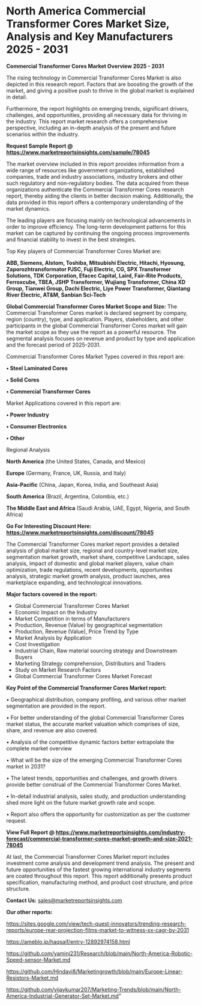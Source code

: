 # North America Commercial Transformer Cores Market Size, Analysis and Key Manufacturers 2025 - 2031

<Strong> Commercial Transformer Cores Market Overview 2025 - 2031</strong>

The rising technology in Commercial Transformer Cores Market is also depicted in this research report. Factors that are boosting the growth of the market, and giving a positive push to thrive in the global market is explained in detail.

Furthermore, the report highlights on emerging trends, significant drivers, challenges, and opportunities, providing all necessary data for thriving in the industry. This report market research offers a comprehensive perspective, including an in-depth analysis of the present and future scenarios within the industry.

<strong>Request Sample Report @ <a href=https://www.marketreportsinsights.com/sample/78045>https://www.marketreportsinsights.com/sample/78045</a></strong>

The market overview included in this report provides information from a wide range of resources like government organizations, established companies, trade and industry associations, industry brokers and other such regulatory and non-regulatory bodies. The data acquired from these organizations authenticate the Commercial Transformer Cores research report, thereby aiding the clients in better decision making. Additionally, the data provided in this report offers a contemporary understanding of the market dynamics.

The leading players are focusing mainly on technological advancements in order to improve efficiency. The long-term development patterns for this market can be captured by continuing the ongoing process improvements and financial stability to invest in the best strategies.

Top Key players of Commercial Transformer Cores Market are:

<strong>ABB, Siemens, Alstom, Toshiba, Mitsubishi Electric, Hitachi, Hyosung, Zaporozhtransformator PJSC, Fuji Electric, CG, SPX Transformer Solutions, TDK Corporation, Efacec Capital, Laird, Fair-Rite Products, Ferroxcube, TBEA, JSHP Transformer, Wujiang Transformer, China XD Group, Tianwei Group, Dachi Electric, Liye Power Transformer, Qiantang River Electric, AT&M, Sanbian Sci-Tech</strong>

<strong><b>Global Commercial Transformer Cores Market Scope and Size:</b></strong>
The Commercial Transformer Cores market is declared segment by company, region (country), type, and application. Players, stakeholders, and other participants in the global Commercial Transformer Cores market will gain the market scope as they use the report as a powerful resource. The segmental analysis focuses on revenue and product by type and application and the forecast period of 2025-2031.

Commercial Transformer Cores Market Types covered in this report are:

<strong>• Steel Laminated Cores

• Solid Cores

• Commercial Transformer Cores</strong>

Market Applications covered in this report are:

<strong>• Power Industry

• Consumer Electronics

• Other</strong> 

Regional Analysis

<strong>North America</strong> (the United States, Canada, and Mexico)

<strong>Europe</strong> (Germany, France, UK, Russia, and Italy)

<strong>Asia-Pacific</strong> (China, Japan, Korea, India, and Southeast Asia)

<strong>South America</strong> (Brazil, Argentina, Colombia, etc.)

<strong>The Middle East and Africa</strong> (Saudi Arabia, UAE, Egypt, Nigeria, and South Africa)

<strong>Go For Interesting Discount Here: <a href=https://www.marketreportsinsights.com/discount/78045>https://www.marketreportsinsights.com/discount/78045</a></strong>

The Commercial Transformer Cores market report provides a detailed analysis of global market size, regional and country-level market size, segmentation market growth, market share, competitive Landscape, sales analysis, impact of domestic and global market players, value chain optimization, trade regulations, recent developments, opportunities analysis, strategic market growth analysis, product launches, area marketplace expanding, and technological innovations.

<strong><b>Major factors covered in the report:</b></strong>
<ul>
  <li>Global Commercial Transformer Cores Market </li>
  <li>Economic Impact on the Industry</li>
  <li>Market Competition in terms of Manufacturers</li>
  <li>Production, Revenue (Value) by geographical segmentation</li>
  <li>Production, Revenue (Value), Price Trend by Type</li>
  <li>Market Analysis by Application</li>
  <li>Cost Investigation</li>
  <li>Industrial Chain, Raw material sourcing strategy and Downstream Buyers</li>
  <li>Marketing Strategy comprehension, Distributors and Traders</li>
  <li>Study on Market Research Factors</li>
  <li>Global Commercial Transformer Cores Market Forecast</li>
</ul>

<strong><b>Key Point of the Commercial Transformer Cores Market report:</b></strong>

• Geographical distribution, company profiling, and various other market segmentation are provided in the report.

• For better understanding of the global Commercial Transformer Cores market status, the accurate market valuation which comprises of size, share, and revenue are also covered.

• Analysis of the competitive dynamic factors better extrapolate the complete market overview

• What will be the size of the emerging Commercial Transformer Cores market in 2031?

• The latest trends, opportunities and challenges, and growth drivers provide better construal of the Commercial Transformer Cores Market.

• In-detail industrial analysis, sales study, and production understanding shed more light on the future market growth rate and scope.

• Report also offers the opportunity for customization as per the customer request.

<strong><b>View Full Report @ <a href=https://www.marketreportsinsights.com/industry-forecast/commercial-transformer-cores-market-growth-and-size-2021-78045>https://www.marketreportsinsights.com/industry-forecast/commercial-transformer-cores-market-growth-and-size-2021-78045</a></b></strong>


At last, the Commercial Transformer Cores Market report includes investment come analysis and development trend analysis. The present and future opportunities of the fastest growing international industry segments are coated throughout this report. This report additionally presents product specification, manufacturing method, and product cost structure, and price structure.

<strong>Contact Us:</strong>
sales@marketreportsinsights.com

<strong>Our other reports:</strong>

<a href=https://sites.google.com/view/tech-quest-innovators/trending-research-reports/europe-rear-projection-films-market-to-witness-xx-cagr-by-2031>https://sites.google.com/view/tech-quest-innovators/trending-research-reports/europe-rear-projection-films-market-to-witness-xx-cagr-by-2031</a>

<a href=https://ameblo.jp/haqsaif/entry-12892974158.html>https://ameblo.jp/haqsaif/entry-12892974158.html</a>

<a href=https://github.com/yamini231/Research/blob/main/North-America-Robotic-Speed-sensor-Market.md>https://github.com/yamini231/Research/blob/main/North-America-Robotic-Speed-sensor-Market.md</a>

<a href=https://github.com/Hindavi8/Marketingrowth/blob/main/Europe-Linear-Resistors-Market.md>https://github.com/Hindavi8/Marketingrowth/blob/main/Europe-Linear-Resistors-Market.md</a>

<a href=https://github.com/vijaykumar207/Marketing-Trends/blob/main/North-America-Industrial-Generator-Set-Market.md>https://github.com/vijaykumar207/Marketing-Trends/blob/main/North-America-Industrial-Generator-Set-Market.md</a>"
